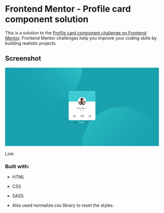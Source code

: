 # Frontend Mentor - Profile card component solution

This is a solution to the [Profile card component challenge on Frontend Mentor](https://www.frontendmentor.io/challenges/profile-card-component-cfArpWshJ). Frontend Mentor challenges help you improve your coding skills by building realistic projects. 

## Screenshot

![](/Frontend-Mentor-Profile-card-component.png)

Link:

### Built with:

- HTML
- CSS
- SASS

- Also used normalize.css library to reset the styles.

